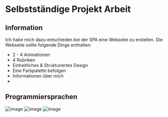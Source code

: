 # Selbstständige Projekt Arbeit
## Information
Ich habe mich dazu entschieden bei der SPA eine Webseite zu erstellen. Die Webseite sollte folgende Dinge enthalten:
- 2 - 4 Animationen
- 4 Rubriken
- Einheitliches & Strukturiertes Design
- Eine Farbpalette befolgen
- Informationen über mich
- 
## Programmiersprachen
![image](https://user-images.githubusercontent.com/100712082/216540183-91b6a09a-3a91-4a0f-91fc-2ff3b7c3843c.png)
![image](https://user-images.githubusercontent.com/100712082/216540217-d468897e-c885-4e93-a999-f92bafb12ce8.png)
![image](https://user-images.githubusercontent.com/100712082/216540240-e09aa04a-dce9-4e7b-90e5-71dd87d25936.png)
